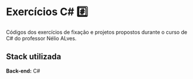 
# Exercícios C# #️⃣

Códigos dos exercícios de fixação e projetos propostos durante o curso de C# do professor Nélio ALves.


## Stack utilizada

**Back-end:** C#


